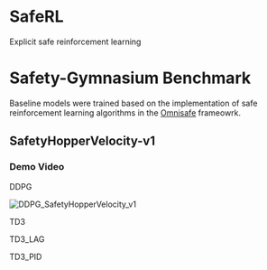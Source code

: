# SafeRL
Explicit safe reinforcement learning


# Safety-Gymnasium Benchmark 
Baseline models were trained based on the implementation of safe reinforcement learning algorithms in the [Omnisafe](https://www.omnisafe.ai/en/latest/) frameowrk.
## SafetyHopperVelocity-v1

### Demo Video
DDPG

![DDPG_SafetyHopperVelocity_v1](gif/DDPG_SafetyHopperVelocity_v1.gif)

TD3

TD3_LAG

TD3_PID

